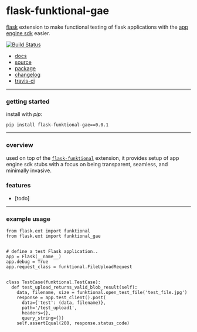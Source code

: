 flask-funktional-gae
====================

[flask](http://flask.pocoo.org) extension to make functional testing of flask
applications with the [app engine sdk](http://appengine.google.com) easier.


[![Build Status](https://secure.travis-ci.org/gregorynicholas/flask-funktional-gae.png?branch=master)](https://travis-ci.org/gregorynicholas/flask-funktional-gae)


* [docs](http://gregorynicholas.github.io/flask-funktional-gae)
* [source](http://github.com/gregorynicholas/flask-funktional-gae)
* [package](https://pypi.python.org/pypi/flask-funktional-gae)
* [changelog](https://github.com/gregorynicholas/flask-funktional-gae/blob/master/CHANGES.md)
* [travis-ci](http://travis-ci.org/gregorynicholas/flask-funktional-gae)


-----


### getting started

install with *pip*:

    pip install flask-funktional-gae==0.0.1


-----


### overview

used on top of the [`flask-funktional`](http://github.com/gregorynicholas/flask-funktional)
extension, it provides setup of app engine sdk stubs with a focus on being
transparent, seamless, and minimally invasive.


### features

* [todo]


-----


### example usage

    from flask.ext import funktional
    from flask.ext import funktional_gae


    # define a test Flask application..
    app = Flask(__name__)
    app.debug = True
    app.request_class = funktional.FileUploadRequest


    class TestCase(funktional.TestCase):
      def test_upload_returns_valid_blob_result(self):
        data, filename, size = funktional.open_test_file('test_file.jpg')
        response = app.test_client().post(
          data={'test': (data, filename)},
          path='/test_upload1',
          headers={},
          query_string={})
        self.assertEqual(200, response.status_code)
